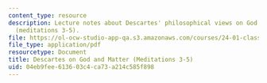 ```yaml
---
content_type: resource
description: Lecture notes about Descartes' philosophical views on God and matter
  (meditations 3-5).
file: https://ol-ocw-studio-app-qa.s3.amazonaws.com/courses/24-01-classics-of-western-philosophy-spring-2016/04eb9fee613603c4ca73a214c585f898_MIT24_01S16_SES12.pdf
file_type: application/pdf
resourcetype: Document
title: Descartes on God and Matter (Meditations 3-5)
uid: 04eb9fee-6136-03c4-ca73-a214c585f898
---
```

